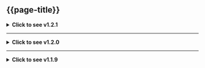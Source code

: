 ## {{page-title}}



<details>
  <summary class="summarypointer"><b>Click to see v1.2.1</b></summary>

<!-- Previous Release -->
<span class="nhsd-a-tag nhsd-a-tag--bg-light-red">v1.2.1</span> <span class="nhsd-a-tag nhsd-a-tag--bg-light-blue">Released on 10th March 2025</span>
  <div class="release">
    <ul class="changes">
      <li><b>Added:</b> Patient.Religion.</li>
    </ul>
  </div>

</details>

***

<details>
  <summary class="summarypointer"><b>Click to see v1.2.0</b></summary>

<!-- Previous Release -->
<span class="nhsd-a-tag nhsd-a-tag--bg-light-red">v1.2.0</span> <span class="nhsd-a-tag nhsd-a-tag--bg-light-blue">Released on 25th February 2025</span>
  <div class="release">
    <ul class="changes">
      <li><b>Updated:</b> Patient.Residentialstatus.</li>
    </ul>
  </div>
</details>

***

<details>
 <summary class="summarypointer"><b>Click to see v1.1.9</b></summary>

 <!-- Previous Release -->
<span class="nhsd-a-tag nhsd-a-tag--bg-light-red">v1.1.9</span> <span class="nhsd-a-tag nhsd-a-tag--bg-light-blue">Released on 10th February 2025</span>
  <div class="release">
    <ul class="changes">
      <li><b>Added:</b> Patient.</li>
      <li><b>Updated:</b> Patient.Fullname.</li>
    </ul>
  </div>
</details>
